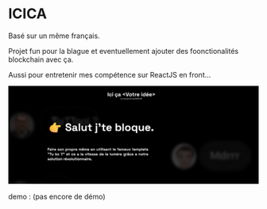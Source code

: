 # ICICA

Basé sur un même français.

Projet fun pour la blague et eventuellement ajouter des foonctionalités blockchain avec ça.

Aussi pour entretenir mes compétence sur ReactJS en front...

![Alt text](src/assets/screen.png)

demo : (pas encore de démo)

